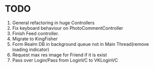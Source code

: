 # TODO

1. General refactoring in huge Controllers 
2. Fix keyboard behaviour on PhotoCommentController
3. Finish Feed controller.
4. Migrate  to KingFisher
5. Form Realm DB in background queue not in Main Thread(remove loading indicator)
6. Request max res image for Friend if it is exist
7. Pass over Login/Pass from LoginVC to VKLoginVC

